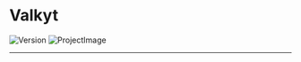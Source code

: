 # Valkyt

![Version](https://img.shields.io/badge/version-0.0.1-green.svg?cacheSeconds=2592000)
![ProjectImage](https://github.com/ryyos/ryyos/blob/main/images/erine/erine1.jpg?raw=true)

---

